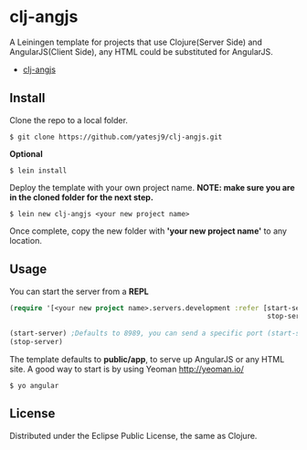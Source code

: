 # clj-angjs
A Leiningen template for projects that use Clojure(Server Side) and AngularJS(Client Side), any HTML could be substituted for AngularJS.

* [clj-angjs](http://yatesj9.github.io/clj-angjs/)

## Install

Clone the repo to a local folder.

	$ git clone https://github.com/yatesj9/clj-angjs.git

**Optional**

	$ lein install

Deploy the template with your own project name. **NOTE: make sure you are in the cloned folder for the next step.** 

	$ lein new clj-angjs <your new project name>

Once complete, copy the new folder with **'your new project name'** to any location.
	
## Usage

You can start the server from a **REPL**

```clojure
(require '[<your new project name>.servers.development :refer [start-server
	                                                           stop-server]])
	                                                       
(start-server) ;Defaults to 8989, you can send a specific port (start-server "8080")
(stop-server)
```

The template defaults to **public/app**, to serve up AngularJS or any HTML site. A good way to start is by using Yeoman <http://yeoman.io/>
	
	$ yo angular 
	

## License

Distributed under the Eclipse Public License, the same as Clojure.